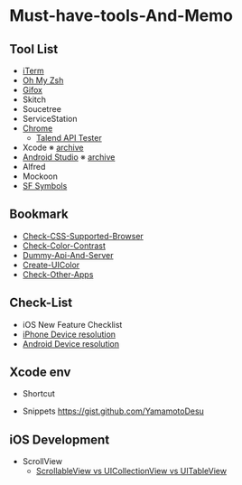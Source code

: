 # Must-have-tools-And-Memo

## Tool List
* [iTerm](https://iterm2.com/)
* [Oh My Zsh](https://ohmyz.sh/)
* [Gifox](https://gifox.io/) 
* Skitch
* Soucetree
* ServiceStation
* [Chrome](https://www.google.co.jp/chrome/?brand=AGAK&gclid=CjwKCAiA24SPBhB0EiwAjBgkhiXZh863fMju_CqqkkS3di-DvHSkZqgRdEj-0ut9ny8NWT5_Te27hxoCQigQAvD_BwE&gclsrc=aw.ds)
    * [Talend API Tester](https://chrome.google.com/webstore/detail/talend-api-tester-free-ed/aejoelaoggembcahagimdiliamlcdmfm?hl=ja)
* Xcode
 ※ [archive](https://stackoverflow.com/questions/10335747/how-to-download-xcode-dmg-or-xip-file)
* [Android Studio](https://developer.android.com/studio)
  ※ [archive](https://developer.android.com/studio/archive?hl=ja)
* Alfred
* Mockoon
* [SF Symbols](https://developer.apple.com/sf-symbols/)

## Bookmark
*  [Check-CSS-Supported-Browser](https://caniuse.com/)
*  [Check-Color-Contrast](https://color.adobe.com/ja/create/color-contrast-analyzer)
*  [Dummy-Api-And-Server](https://httpbin.org/)
*  [Create-UIColor](https://www.uicolor.io/)
*  [Check-Other-Apps](https://mobbin.design/browse/ios/apps)

## Check-List
* iOS New Feature Checklist
* [iPhone Device 
resolution](https://qiita.com/tomohisaota/items/f8857d01f328e34fb551)
* [Android Device resolution](https://en.wikipedia.org/wiki/Comparison_of_high-definition_smartphone_displays)

## Xcode env
*  Shortcut

*  Snippets
https://gist.github.com/YamamotoDesu

## iOS Development
* ScrollView
  * [ScrollableView vs UICollectionView vs UITableView](https://github.com/jrasmusson/ios-professional-course/tree/main/Bankey/5-Scrollable-ViewControllers)
  
